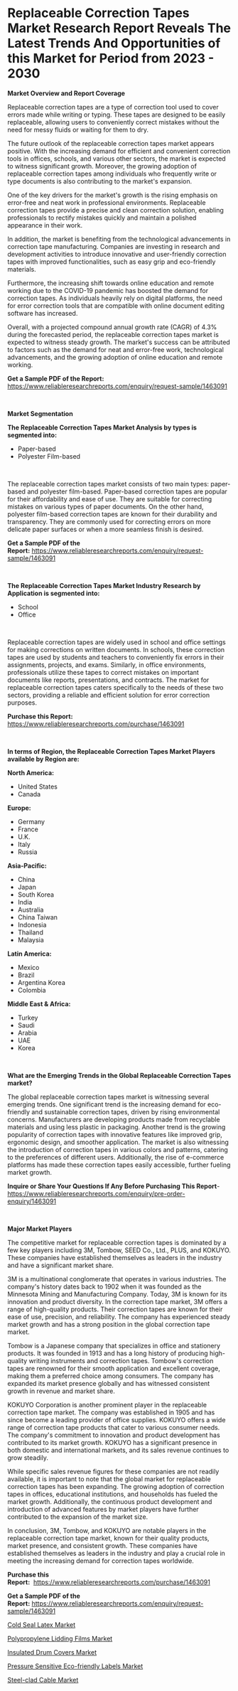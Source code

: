 <p><h1>Replaceable Correction Tapes Market Research Report Reveals The Latest Trends And Opportunities of this Market for Period from 2023 - 2030</h1></p><p><strong>Market Overview and Report Coverage</strong></p>
<p><p>Replaceable correction tapes are a type of correction tool used to cover errors made while writing or typing. These tapes are designed to be easily replaceable, allowing users to conveniently correct mistakes without the need for messy fluids or waiting for them to dry.</p><p>The future outlook of the replaceable correction tapes market appears positive. With the increasing demand for efficient and convenient correction tools in offices, schools, and various other sectors, the market is expected to witness significant growth. Moreover, the growing adoption of replaceable correction tapes among individuals who frequently write or type documents is also contributing to the market's expansion.</p><p>One of the key drivers for the market's growth is the rising emphasis on error-free and neat work in professional environments. Replaceable correction tapes provide a precise and clean correction solution, enabling professionals to rectify mistakes quickly and maintain a polished appearance in their work.</p><p>In addition, the market is benefiting from the technological advancements in correction tape manufacturing. Companies are investing in research and development activities to introduce innovative and user-friendly correction tapes with improved functionalities, such as easy grip and eco-friendly materials.</p><p>Furthermore, the increasing shift towards online education and remote working due to the COVID-19 pandemic has boosted the demand for correction tapes. As individuals heavily rely on digital platforms, the need for error correction tools that are compatible with online document editing software has increased.</p><p>Overall, with a projected compound annual growth rate (CAGR) of 4.3% during the forecasted period, the replaceable correction tapes market is expected to witness steady growth. The market's success can be attributed to factors such as the demand for neat and error-free work, technological advancements, and the growing adoption of online education and remote working.</p></p>
<p><strong>Get a Sample PDF of the Report:</strong> <a href="https://www.reliableresearchreports.com/enquiry/request-sample/1463091">https://www.reliableresearchreports.com/enquiry/request-sample/1463091</a></p>
<p>&nbsp;</p>
<p><strong>Market Segmentation</strong></p>
<p><strong>The Replaceable Correction Tapes Market Analysis by types is segmented into:</strong></p>
<p><ul><li>Paper-based</li><li>Polyester Film-based</li></ul></p>
<p>&nbsp;</p>
<p><p>The replaceable correction tapes market consists of two main types: paper-based and polyester film-based. Paper-based correction tapes are popular for their affordability and ease of use. They are suitable for correcting mistakes on various types of paper documents. On the other hand, polyester film-based correction tapes are known for their durability and transparency. They are commonly used for correcting errors on more delicate paper surfaces or when a more seamless finish is desired.</p></p>
<p><strong>Get a Sample PDF of the Report:</strong>&nbsp;<a href="https://www.reliableresearchreports.com/enquiry/request-sample/1463091">https://www.reliableresearchreports.com/enquiry/request-sample/1463091</a></p>
<p>&nbsp;</p>
<p><strong>The Replaceable Correction Tapes Market Industry Research by Application is segmented into:</strong></p>
<p><ul><li>School</li><li>Office</li></ul></p>
<p>&nbsp;</p>
<p><p>Replaceable correction tapes are widely used in school and office settings for making corrections on written documents. In schools, these correction tapes are used by students and teachers to conveniently fix errors in their assignments, projects, and exams. Similarly, in office environments, professionals utilize these tapes to correct mistakes on important documents like reports, presentations, and contracts. The market for replaceable correction tapes caters specifically to the needs of these two sectors, providing a reliable and efficient solution for error correction purposes.</p></p>
<p><strong>Purchase this Report:</strong>&nbsp; <a href="https://www.reliableresearchreports.com/purchase/1463091">https://www.reliableresearchreports.com/purchase/1463091</a></p>
<p>&nbsp;</p>
<p><strong>In terms of Region, the Replaceable Correction Tapes Market Players available by Region are:</strong></p>
<p>
    <p> <strong> North America: </strong>
        <ul>
            <li>United States</li>
            <li>Canada</li>
        </ul>
        </p> 
    <p> <strong> Europe: </strong>
        <ul>
            <li>Germany</li>
            <li>France</li>
            <li>U.K.</li>
            <li>Italy</li>
            <li>Russia</li>
        </ul>
        </p> 
    <p> <strong> Asia-Pacific: </strong>
        <ul>
            <li>China</li>
            <li>Japan</li>
            <li>South Korea</li>
            <li>India</li>
            <li>Australia</li>
            <li>China Taiwan</li>
            <li>Indonesia</li>
            <li>Thailand</li>
            <li>Malaysia</li>
        </ul>
        </p> 
    <p> <strong> Latin America: </strong>
        <ul>
            <li>Mexico</li>
            <li>Brazil</li>
            <li>Argentina Korea</li>
            <li>Colombia</li>
        </ul>
        </p> 
    <p> <strong> Middle East & Africa: </strong>
        <ul>
            <li>Turkey</li>
            <li>Saudi</li>
            <li>Arabia</li>
            <li>UAE</li>
            <li>Korea</li>
        </ul>
    </p>
    </p>
<p>&nbsp;</p>
<p><strong>What are the Emerging Trends in the Global Replaceable Correction Tapes market?</strong></p>
<p><p>The global replaceable correction tapes market is witnessing several emerging trends. One significant trend is the increasing demand for eco-friendly and sustainable correction tapes, driven by rising environmental concerns. Manufacturers are developing products made from recyclable materials and using less plastic in packaging. Another trend is the growing popularity of correction tapes with innovative features like improved grip, ergonomic design, and smoother application. The market is also witnessing the introduction of correction tapes in various colors and patterns, catering to the preferences of different users. Additionally, the rise of e-commerce platforms has made these correction tapes easily accessible, further fueling market growth.</p></p>
<p><strong>Inquire or Share Your Questions If Any Before Purchasing This Report</strong>- <a href="https://www.reliableresearchreports.com/enquiry/pre-order-enquiry/1463091">https://www.reliableresearchreports.com/enquiry/pre-order-enquiry/1463091</a></p>
<p>&nbsp;</p>
<p><strong>Major Market Players</strong></p>
<p><p>The competitive market for replaceable correction tapes is dominated by a few key players including 3M, Tombow, SEED Co., Ltd., PLUS, and KOKUYO. These companies have established themselves as leaders in the industry and have a significant market share.</p><p>3M is a multinational conglomerate that operates in various industries. The company's history dates back to 1902 when it was founded as the Minnesota Mining and Manufacturing Company. Today, 3M is known for its innovation and product diversity. In the correction tape market, 3M offers a range of high-quality products. Their correction tapes are known for their ease of use, precision, and reliability. The company has experienced steady market growth and has a strong position in the global correction tape market.</p><p>Tombow is a Japanese company that specializes in office and stationery products. It was founded in 1913 and has a long history of producing high-quality writing instruments and correction tapes. Tombow's correction tapes are renowned for their smooth application and excellent coverage, making them a preferred choice among consumers. The company has expanded its market presence globally and has witnessed consistent growth in revenue and market share.</p><p>KOKUYO Corporation is another prominent player in the replaceable correction tape market. The company was established in 1905 and has since become a leading provider of office supplies. KOKUYO offers a wide range of correction tape products that cater to various consumer needs. The company's commitment to innovation and product development has contributed to its market growth. KOKUYO has a significant presence in both domestic and international markets, and its sales revenue continues to grow steadily.</p><p>While specific sales revenue figures for these companies are not readily available, it is important to note that the global market for replaceable correction tapes has been expanding. The growing adoption of correction tapes in offices, educational institutions, and households has fueled the market growth. Additionally, the continuous product development and introduction of advanced features by market players have further contributed to the expansion of the market size.</p><p>In conclusion, 3M, Tombow, and KOKUYO are notable players in the replaceable correction tape market, known for their quality products, market presence, and consistent growth. These companies have established themselves as leaders in the industry and play a crucial role in meeting the increasing demand for correction tapes worldwide.</p></p>
<p><strong>Purchase this Report:</strong>&nbsp;&nbsp;<a href="https://www.reliableresearchreports.com/purchase/1463091">https://www.reliableresearchreports.com/purchase/1463091</a></p>
<p></p>
<p><strong>Get a Sample PDF of the Report:</strong>&nbsp;<a href="https://www.reliableresearchreports.com/enquiry/request-sample/1463091">https://www.reliableresearchreports.com/enquiry/request-sample/1463091</a></p>
<p><p><a href="https://github.com/Krish2023na/Market-Research-Report-List-1/blob/main/cold-seal-latex-market.md">Cold Seal Latex Market</a></p><p><a href="https://github.com/kuntayevaz/Market-Research-Report-List-1/blob/main/polypropylene-lidding-films-market.md">Polypropylene Lidding Films Market</a></p><p><a href="https://github.com/sofyaavrova/Market-Research-Report-List-1/blob/main/insulated-drum-covers-market.md">Insulated Drum Covers Market</a></p><p><a href="https://github.com/kholmovskayalyudmila/Market-Research-Report-List-1/blob/main/pressure-sensitive-eco-friendly-labels-market.md">Pressure Sensitive Eco-friendly Labels Market</a></p><p><a href="https://github.com/zebdakicsin/Market-Research-Report-List-1/blob/main/steel-clad-cable-market.md">Steel-clad Cable Market</a></p></p>